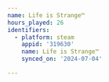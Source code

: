 ```yaml
---
name: Life is Strange™
hours_played: 26
identifiers:
  - platform: steam
    appid: '319630'
    name: Life is Strange™
    synced_on: '2024-07-04'

---
```

